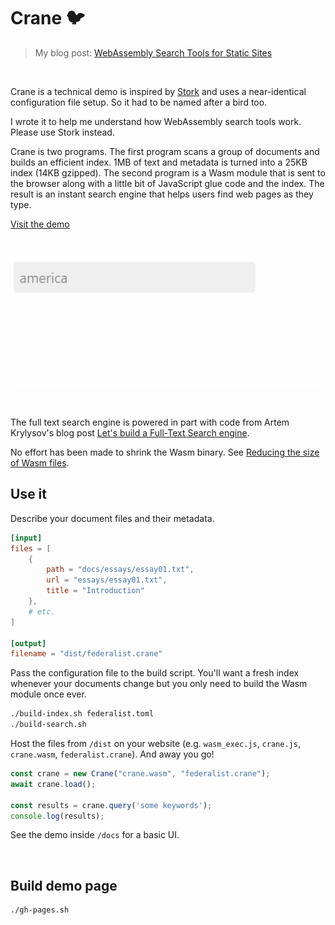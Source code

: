 # Crane 🐦

> My blog post: [WebAssembly Search Tools for Static Sites](https://healeycodes.com/webassembly-search-tools-for-static-websites/)

<br>

Crane is a technical demo is inspired by [Stork](https://github.com/jameslittle230/stork) and uses a near-identical configuration file setup. So it had to be named after a bird too.

I wrote it to help me understand how WebAssembly search tools work. Please use Stork instead.

Crane is two programs. The first program scans a group of documents and builds an efficient index. 1MB of text and metadata is turned into a 25KB index (14KB gzipped). The second program is a Wasm module that is sent to the browser along with a little bit of JavaScript glue code and the index. The result is an instant search engine that helps users find web pages as they type.

[Visit the demo](https://healeycodes.github.io/crane-search/)

<br>

[![Crane instant search in action](https://github.com/healeycodes/crane-search/blob/main/docs/crane.gif)](https://healeycodes.github.io/crane-search/)

<br>

The full text search engine is powered in part with code from Artem Krylysov's blog post [Let's build a Full-Text Search engine](https://artem.krylysov.com/blog/2020/07/28/lets-build-a-full-text-search-engine/).

No effort has been made to shrink the Wasm binary. See [Reducing the size of Wasm files](https://github.com/golang/go/wiki/WebAssembly#reducing-the-size-of-wasm-files).

## Use it

Describe your document files and their metadata.

```toml
[input]
files = [
    {
        path = "docs/essays/essay01.txt",
        url = "essays/essay01.txt",
        title = "Introduction"
    },
    # etc.
]

[output]
filename = "dist/federalist.crane"
```

Pass the configuration file to the build script. You'll want a fresh index whenever your documents change but you only need to build the Wasm module once ever.

```bash
./build-index.sh federalist.toml
./build-search.sh
```

Host the files from `/dist` on your website (e.g. `wasm_exec.js`, `crane.js`, `crane.wasm`, `federalist.crane`). And away you go!

```javascript
const crane = new Crane("crane.wasm", "federalist.crane");
await crane.load();

const results = crane.query('some keywords');
console.log(results);
```

See the demo inside `/docs` for a basic UI.

<br>

## Build demo page

```bash
./gh-pages.sh
```
